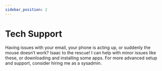 ```yaml
---
sidebar_position: 2
---
```

# Tech Support
Having issues with your email, your phone is acting up, or suddenly the mouse doesn&rsquo;t work? Isaac to the rescue! I can help with minor issues like these, or downloading and installing some apps. For more advanced setup and support, consider hiring me as a sysadmin.
